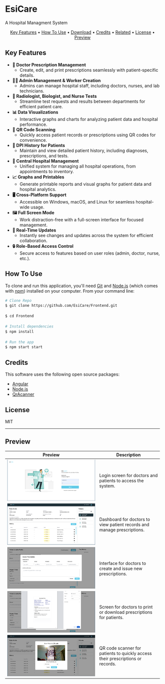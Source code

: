 # EsiCare
A Hospital Managment System 


<p align="center">
  <a href="#key-features">Key Features</a> •
  <a href="#how-to-use">How To Use</a> •
  <a href="#download">Download</a> •
  <a href="#credits">Credits</a> •
  <a href="#related">Related</a> •
  <a href="#license">License</a> •
  <a href="#preview">Preview</a>
</p>

## Key Features

* **📝 Doctor Prescription Management**  
  - Create, edit, and print prescriptions seamlessly with patient-specific details.  
* **👨‍💼 Admin Management & Worker Creation**  
  - Admins can manage hospital staff, including doctors, nurses, and lab technicians.  
* **🔬 Radiologist, Biologist, and Nurse Tests**  
  - Streamline test requests and results between departments for efficient patient care.  
* **📊 Data Visualizations**  
  - Interactive graphs and charts for analyzing patient data and hospital performance.  
* **📲 QR Code Scanning**  
  - Quickly access patient records or prescriptions using QR codes for convenience.  
* **📂 DPI History for Patients**  
  - Maintain and view detailed patient history, including diagnoses, prescriptions, and tests.  
* **🏥 Central Hospital Management**  
  - Unified system for managing all hospital operations, from appointments to inventory.  
* **📈 Graphs and Printables**  
  - Generate printable reports and visual graphs for patient data and hospital analytics.  
* **🖥️ Cross-Platform Support**  
  - Accessible on Windows, macOS, and Linux for seamless hospital-wide usage.  
* **🖼️ Full Screen Mode**  
  - Work distraction-free with a full-screen interface for focused management.  
* **🔄 Real-Time Updates**  
  - Instantly see changes and updates across the system for efficient collaboration.  
* **🔒 Role-Based Access Control**  
  - Secure access to features based on user roles (admin, doctor, nurse, etc.).  


## How To Use

To clone and run this application, you'll need [Git](https://git-scm.com) and [Node.js](https://nodejs.org/en/download/) (which comes with [npm](http://npmjs.com)) installed on your computer. From your command line:

```bash
# Clone Repo
$ git clone https://github.com/EsiCare/Frontend.git

$ cd Frontend

# Install dependencies
$ npm install

# Run the app
$ npm start start
```


## Credits
This software uses the following open source packages:

- [Angular](http://electron.atom.io/)
- [Node.js](https://nodejs.org/)
- [QrAcanner](https://github.com/nimiq/qr-scanner)

## License

MIT

---


## Preview
| **Preview**                          | **Description**                                                                 |
|--------------------------------------|---------------------------------------------------------------------------------|
| ![Login](preview/login.png)          | Login screen for doctors and patients to access the system.                     |
| ![Doctor View](preview/doctor-view.png) | Dashboard for doctors to view patient records and manage prescriptions.         |
| ![Create Prescription](preview/doctor-create-pres.png) | Interface for doctors to create and issue new prescriptions.                    |
| ![Print Prescription](preview/doctor-printing-presc.png) | Screen for doctors to print or download prescriptions for patients.             |
| ![QR Code Scanner](preview/qr-code-scanner.png) | QR code scanner for patients to quickly access their prescriptions or records.  |